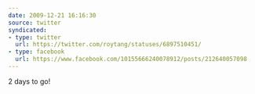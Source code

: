 ```yaml
---
date: 2009-12-21 16:16:30
source: twitter
syndicated:
- type: twitter
  url: https://twitter.com/roytang/statuses/6897510451/
- type: facebook
  url: https://www.facebook.com/10155666240078912/posts/212640057098
---
```


2 days to go!